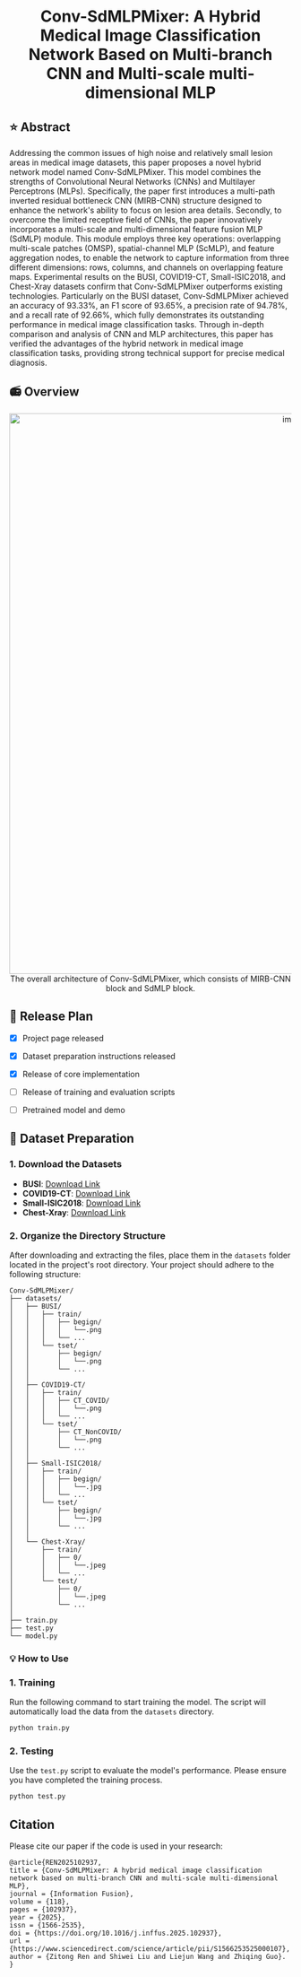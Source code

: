 <div align="center">


<h1>Conv-SdMLPMixer: A Hybrid Medical Image Classification Network Based on Multi-branch CNN and Multi-scale multi-dimensional MLP</h1>

</div>  <!-- ✅ 这一行必须加，结束居中区域 -->

## ⭐ Abstract


Addressing the common issues of high noise and relatively small lesion areas in medical image datasets, this paper proposes a novel hybrid network model named Conv-SdMLPMixer. This model combines the strengths of Convolutional Neural Networks (CNNs) and Multilayer Perceptrons (MLPs). Specifically, the paper first introduces a multi-path inverted residual bottleneck CNN (MIRB-CNN) structure designed to enhance the network's ability to focus on lesion area details. Secondly, to overcome the limited receptive field of CNNs, the paper innovatively incorporates a multi-scale and multi-dimensional feature fusion MLP (SdMLP) module. This module employs three key operations: overlapping multi-scale patches (OMSP), spatial-channel MLP (ScMLP), and feature aggregation nodes, to enable the network to capture information from three different dimensions: rows, columns, and channels on overlapping feature maps. Experimental results on the BUSI, COVID19-CT, Small-ISIC2018, and Chest-Xray datasets confirm that Conv-SdMLPMixer outperforms existing technologies. Particularly on the BUSI dataset, Conv-SdMLPMixer achieved an accuracy of 93.33%, an F1 score of 93.65%, a precision rate of 94.78%, and a recall rate of 92.66%, which fully demonstrates its outstanding performance in medical image classification tasks. Through in-depth comparison and analysis of CNN and MLP architectures, this paper has verified the advantages of the hybrid network in medical image classification tasks, providing strong technical support for precise medical diagnosis.

## 📻 Overview

<div align="center">
    <img width="1000" alt="image" src="image\network.png">
</div>

<div align="center">
The overall architecture of Conv-SdMLPMixer, which consists of MIRB-CNN block and SdMLP block.
</div>

## 📆 Release Plan

- [x] Project page released
- [x] Dataset preparation instructions released
- [x] Release of core implementation
- [ ] Release of training and evaluation scripts
- [ ] Pretrained model and demo


## 📁 Dataset Preparation
### 1\. Download the Datasets

  * **BUSI**: [Download Link](https://scholar.cu.edu.eg/?q=afahmy/pages/dataset)
  * **COVID19-CT**: [Download Link](https://github.com/emi-dm/COVID-CT-Dataset)
  * **Small-ISIC2018**: [Download Link](https://github.com/RuiZhang97/ISNet)
  * **Chest-Xray**: [Download Link](https://github.com/RuiZhang97/ISNet)


### 2\. Organize the Directory Structure
After downloading and extracting the files, place them in the `datasets` folder located in the project's root directory. Your project should adhere to the following structure:

```
Conv-SdMLPMixer/
├── datasets/
│   ├── BUSI/
│   │   ├── train/
│   │   │   ├── begign/
│   │   │   │   └──.png
│   │   │   └── ...
│   │   └── tset/
│   │       ├── begign/
│   │       │   └──.png
│   │       └── ...
│   │
│   ├── COVID19-CT/
│   │   ├── train/
│   │   │   ├── CT_COVID/
│   │   │   │   └──.png
│   │   │   └── ...
│   │   └── tset/
│   │       ├── CT_NonCOVID/
│   │       │   └──.png
│   │       └── ...
│   │
│   ├── Small-ISIC2018/
│   │   ├── train/
│   │   │   ├── begign/
│   │   │   │   └──.jpg
│   │   │   └── ...
│   │   └── tset/
│   │       ├── begign/
│   │       │   └──.jpg
│   │       └── ...
│   │
│   └── Chest-Xray/
│       ├── train/
│       │   ├── 0/
│       │   │   └──.jpeg
│       │   └── ...
│       └── test/
│           ├── 0/
│           │   └──.jpeg
│           └── ...
│
├── train.py
├── test.py
└── model.py
```


### 💡 How to Use

### 1\. Training

Run the following command to start training the model. The script will automatically load the data from the `datasets` directory.

```bash
python train.py
```

### 2\. Testing

Use the `test.py` script to evaluate the model's performance. Please ensure you have completed the training process.

```bash
python test.py
```

## Citation
Please cite our paper if the code is used in your research:
```
@article{REN2025102937,
title = {Conv-SdMLPMixer: A hybrid medical image classification network based on multi-branch CNN and multi-scale multi-dimensional MLP},
journal = {Information Fusion},
volume = {118},
pages = {102937},
year = {2025},
issn = {1566-2535},
doi = {https://doi.org/10.1016/j.inffus.2025.102937},
url = {https://www.sciencedirect.com/science/article/pii/S1566253525000107},
author = {Zitong Ren and Shiwei Liu and Liejun Wang and Zhiqing Guo}.
}
```
